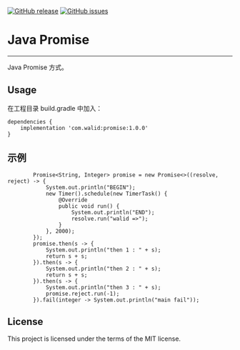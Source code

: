 [![GitHub release](https://img.shields.io/github/release/walid1992/JavaPromise.svg)](https://github.com/walid1992/JavaPromise/releases)  [![GitHub issues](https://img.shields.io/github/issues/walid1992/JavaPromise.svg)](https://github.com/walid1992/JavaPromise/issues)

# Java Promise

-----

Java Promise 方式。

## Usage

在工程目录 build.gradle 中加入：

```
dependencies {
    implementation 'com.walid:promise:1.0.0'
}
```

## 示例

```
        Promise<String, Integer> promise = new Promise<>((resolve, reject) -> {
            System.out.println("BEGIN");
            new Timer().schedule(new TimerTask() {
                @Override
                public void run() {
                    System.out.println("END");
                    resolve.run("walid =>");
                }
            }, 2000);
        });
        promise.then(s -> {
            System.out.println("then 1 : " + s);
            return s + s;
        }).then(s -> {
            System.out.println("then 2 : " + s);
            return s + s;
        }).then(s -> {
            System.out.println("then 3 : " + s);
            promise.reject.run(-1);
        }).fail(integer -> System.out.println("main fail"));
```

## License

This project is licensed under the terms of the MIT license.
